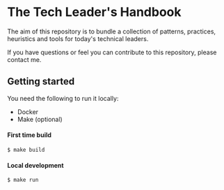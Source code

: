# The Tech Leader's Handbook

The aim of this repository is to bundle a collection of patterns, practices, heuristics and tools
for today's technical leaders.

If you have questions or feel you can contribute to this repository, please contact me.

## Getting started

You need the following to run it locally:

- Docker
- Make (optional)

#### First time build

```
$ make build
```

#### Local development

```
$ make run
```
